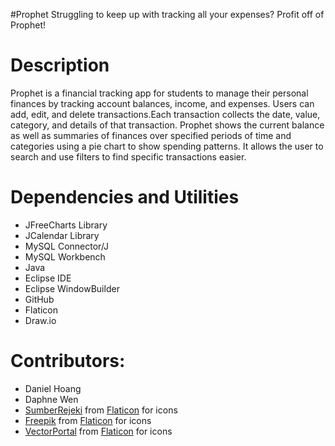 #Prophet
Struggling to keep up with tracking all your expenses? Profit off of Prophet! 

# Description
Prophet is a financial tracking app for students to manage their personal finances by tracking account balances, income, and expenses. Users can add, edit, and delete transactions.Each transaction collects the date, value, category, and details of that transaction. Prophet shows the current balance as well as summaries of finances over specified periods of time and categories using a pie chart to show spending patterns. It allows the user to search and use filters to find specific transactions easier. 

# Dependencies and Utilities
- JFreeCharts Library
- JCalendar Library
- MySQL Connector/J
- MySQL Workbench
- Java
- Eclipse IDE
- Eclipse WindowBuilder
- GitHub
- Flaticon
- Draw.io

# Contributors:
- Daniel Hoang
- Daphne Wen
- [SumberRejeki](https://www.flaticon.com/authors/sumberrejeki) from [Flaticon](https://www.flaticon.com) for icons
- [Freepik](https://www.freepik.com/) from [Flaticon](https://www.flaticon.com) for icons
- [VectorPortal](https://www.flaticon.com/authors/vectorportal) from [Flaticon](https://www.flaticon.com) for icons